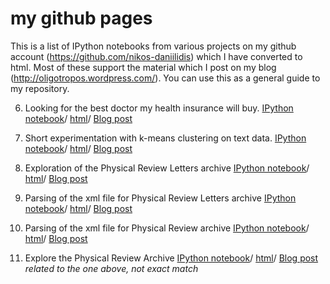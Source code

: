 # my github pages

This is a list of IPython notebooks from various projects on 
my github account (https://github.com/nikos-daniilidis) which I 
have converted to html. Most of these support the material which I
post on my blog (http://oligotropos.wordpress.com/). You can use this 
as a general guide to my repository.

6. Looking for the best doctor my health insurance will buy.
[IPython notebook](https://github.com/nikos-daniilidis/find-md/blob/master/find_me_a_doc_nonames.ipynb)/
[html](http://nikos-daniilidis.github.io/find-md/find_me_a_doc_nonames.html)/
[Blog post](http://oligotropos.wordpress.com/2014/06/25/staying-healthy-staying-sane/#more-214)

5. Short experimentation with k-means clustering on text data.
[IPython notebook](https://github.com/nikos-daniilidis/haystack/blob/master/clustering-performance-short.ipynb)/
[html](http://nikos-daniilidis.github.io/haystack/clustering-performance-short.html)/
[Blog post](http://oligotropos.wordpress.com/2014/06/15/clustering-of-text-it-is-not-flat/#more-126)

4. Exploration of the Physical Review Letters archive
[IPython notebook](https://github.com/nikos-daniilidis/haystack/blob/master/trends-prl-xml.ipynb)/
[html](http://nikos-daniilidis.github.io/haystack/trends-prl-xml.html)/
[Blog post](http://oligotropos.wordpress.com/2014/06/09/tides-and-fads-in-the-work-of-geeks-fashionable-and-hot-areas-in-physics-1970-2010/#more-52)

3. Parsing of the xml file for Physical Review Letters archive
[IPython notebook](https://github.com/nikos-daniilidis/haystack/blob/master/parse-prl-xml.ipynb)/
[html](http://nikos-daniilidis.github.io/haystack/parse-prl-xml.html)/
[Blog post](http://oligotropos.wordpress.com/2014/06/09/tides-and-fads-in-the-work-of-geeks-fashionable-and-hot-areas-in-physics-1970-2010/#more-52)


2. Parsing of the xml file for Physical Review archive
[IPython notebook](https://github.com/nikos-daniilidis/haystack/blob/master/parse-pr-xml.ipynb)/
[html](http://nikos-daniilidis.github.io/haystack/parse-pr-xml.html)/
[Blog post](http://oligotropos.wordpress.com/2014/06/01/physics-in-war-and-peace-historic-trends-in-the-physical-review-archive/#more-5)

1. Explore the Physical Review Archive
[IPython notebook](http://nikos-daniilidis.github.io/haystack/explore-physical-review.html)/
[html](https://github.com/nikos-daniilidis/haystack/blob/master/explore-physical-review-scikit.ipynb)/
[Blog post](http://oligotropos.wordpress.com/2014/06/01/physics-in-war-and-peace-historic-trends-in-the-physical-review-archive/#more-5) *related to the one above, not exact match*
